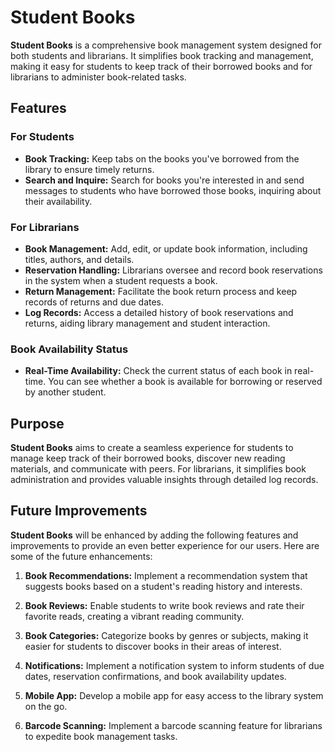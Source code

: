# Student Books

**Student Books** is a comprehensive book management system designed for both students and librarians. It simplifies book tracking and management, making it easy for students to keep track of their borrowed books and for librarians to administer book-related tasks.

## Features

### For Students

- **Book Tracking:** Keep tabs on the books you've borrowed from the library to ensure timely returns.
- **Search and Inquire:** Search for books you're interested in and send messages to students who have borrowed those books, inquiring about their availability.

### For Librarians

- **Book Management:** Add, edit, or update book information, including titles, authors, and details.
- **Reservation Handling:** Librarians oversee and record book reservations in the system when a student requests a book.
- **Return Management:** Facilitate the book return process and keep records of returns and due dates.
- **Log Records:** Access a detailed history of book reservations and returns, aiding library management and student interaction.
### Book Availability Status
- **Real-Time Availability:** Check the current status of each book in real-time. You can see whether a book is available for borrowing or reserved by another student.

## Purpose

**Student Books** aims to create a seamless experience for students to manage keep track of their borrowed books, discover new reading materials, and communicate with peers. For librarians, it simplifies book administration and provides valuable insights through detailed log records.

## Future Improvements

**Student Books** will be enhanced by adding the following features and improvements to provide an even better experience for our users. Here are some of the future enhancements:

1. **Book Recommendations:** Implement a recommendation system that suggests books based on a student's reading history and interests.

2. **Book Reviews:** Enable students to write book reviews and rate their favorite reads, creating a vibrant reading community.
   
3. **Book Categories:** Categorize books by genres or subjects, making it easier for students to discover books in their areas of interest.
   
4. **Notifications:** Implement a notification system to inform students of due dates, reservation confirmations, and book availability updates.

5. **Mobile App:** Develop a mobile app for easy access to the library system on the go.

6. **Barcode Scanning:** Implement a barcode scanning feature for librarians to expedite book management tasks.





